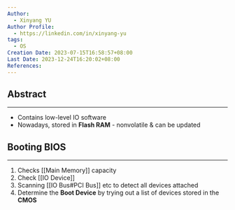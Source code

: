 ```yaml
---
Author:
  - Xinyang YU
Author Profile:
  - https://linkedin.com/in/xinyang-yu
tags:
  - OS
Creation Date: 2023-07-15T16:58:57+08:00
Last Date: 2023-12-24T16:20:02+08:00
References: 
---
```

## Abstract
---
- Contains low-level IO software
- Nowadays, stored in **Flash RAM** - nonvolatile & can be updated

## Booting BIOS
---
1. Checks [[Main Memory]] capacity
2. Check [[IO Device]]
3. Scanning [[IO Bus#PCI Bus]] etc to detect all devices attached
4. Determine the **Boot Device** by trying out a list of devices stored in the **CMOS**